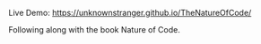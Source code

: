 Live Demo:
  https://unknownstranger.github.io/TheNatureOfCode/
  
Following along with the book Nature of Code.

